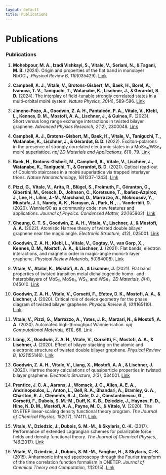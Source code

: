 ```yaml
---
layout: default
title: Publications
---
```


# Publications

### Publications

1. **Mohebpour, M. A., Izadi Vishkayi, S., Vitale, V., Seriani, N., & Tagani, M. B.** (2024). Origin and properties of the flat band in monolayer NbOCl₂. *Physical Review B, 110*(035429). [Link](https://journals.aps.org/prb/abstract/10.1103/PhysRevB.110.035429)

2. **Campbell, A. J., Vitale, V., Brotons-Gisbert, M., Baek, H., Borel, A., Ivanova, T. V., Taniguchi, T., Watanabe, K., Lischner, J., & Gerardot, B. D.** (2024). The interplay of field-tunable strongly correlated states in a multi-orbital moiré system. *Nature Physics, 20*(4), 589–596. [Link](https://www.nature.com/articles/s41567-024-02385-4)

3. **Jimeno-Pozo, A., Goodwin, Z. A. H., Pantaleón, P. A., Vitale, V., Klebl, L., Kennes, D. M., Mostofi, A. A., Lischner, J., & Guinea, F.** (2023). Short versus long range exchange interactions in twisted bilayer graphene. *Advanced Physics Research, 2*(12), 2300048. [Link](https://onlinelibrary.wiley.com/doi/full/10.1002/apxr.202300048)

4. **Campbell, A. J., Brotons-Gisbert, M., Baek, H., Vitale, V., Taniguchi, T., Watanabe, K., Lischner, J., & Gerardot, B. D.** (2022). Exciton-polarons in the presence of strongly correlated electronic states in a MoSe₂/WSe₂ moiré superlattice. *npj 2D Materials and Applications, 6*(1), 79. [Link](https://www.nature.com/articles/s41699-022-00358-w)

5. **Baek, H., Brotons-Gisbert, M., Campbell, A., Vitale, V., Lischner, J., Watanabe, K., Taniguchi, T., & Gerardot, B. D.** (2021). Optical read-out of Coulomb staircases in a moiré superlattice via trapped interlayer trions. *Nature Nanotechnology, 16*(1237–1243). [Link](https://www.nature.com/articles/s41565-021-00970-9)

6. **Pizzi, G., Vitale, V., Arita, R., Blügel, S., Freimuth, F., Géranton, G., Gibertini, M., Gresch, D., Johnson, C., Koretsune, T., Ibañez-Azpiroz, J., Lee, H., Lihm, J.-M., Marchand, D., Marrazzo, A., Mokrousov, Y., Mustafa, J. I., Nandy, A. K., Narayan, A., Park, N., … Vanderbilt, D.** (2020). Wannier90 as a community code: new features and applications. *Journal of Physics: Condensed Matter, 32*(165902). [Link](https://iopscience.iop.org/article/10.1088/1361-648X/ab51ff/meta)

7. **Cheung, C. T. S., Goodwin, Z. A. H., Vitale, V., Lischner, J., & Mostofi, A. A.** (2022). Atomistic Hartree theory of twisted double bilayer graphene near the magic angle. *Electronic Structure, 4*(2), 025001. [Link](https://iopscience.iop.org/article/10.1088/2516-1075/ac5eaa/meta)

8. **Goodwin, Z. A. H., Klebl, L., Vitale, V., Gogtay, V., van Gorp, X., Kennes, D. M., Mostofi, A. A., & Lischner, J.** (2021). Flat bands, electron interactions, and magnetic order in magic-angle mono-trilayer graphene. *Physical Review Materials, 5*(084008). [Link](https://journals.aps.org/prmaterials/abstract/10.1103/PhysRevMaterials.5.084008)

9. **Vitale, V., Atalar, K., Mostofi, A. A., & Lischner, J.** (2021). Flat band properties of twisted transition metal dichalcogenide homo- and heterobilayers of MoS₂, MoSe₂, WS₂, and WSe₂. *2D Materials, 8*(4), 045010. [Link](https://iopscience.iop.org/article/10.1088/2053-1583/ac15d9/meta)

10. **Goodwin, Z. A. H., Vitale, V., Corsetti, F., Efetov, D. K., Mostofi, A. A., & Lischner, J.** (2020). Critical role of device geometry for the phase diagram of twisted bilayer graphene. *Physical Review B, 101*(165110). [Link](https://journals.aps.org/prb/abstract/10.1103/PhysRevB.101.165110)


11. **Vitale, V., Pizzi, G., Marrazzo, A., Yates, J. R., Marzari, N., & Mostofi, A. A.** (2020). Automated high-throughput Wannierisation. *npj Computational Materials, 6*(1), 66. [Link](https://www.nature.com/articles/s41524-020-0312-y)

12. **Liang, X., Goodwin, Z. A. H., Vitale, V., Corsetti, F., Mostofi, A. A., & Lischner, J.** (2020). Effect of bilayer stacking on the atomic and electronic structure of twisted double bilayer graphene. *Physical Review B, 102*(155146). [Link](https://journals.aps.org/prb/abstract/10.1103/PhysRevB.102.155146)

13. **Goodwin, Z. A. H., Vitale, V., Liang, X., Mostofi, A. A., & Lischner, J.** (2020). Hartree theory calculations of quasiparticle properties in twisted bilayer graphene. *Electronic Structure, 2*(3), 034001. [Link](https://iopscience.iop.org/article/10.1088/2516-1075/ab9f94/meta)

14. **Prentice, J. C. A., Aarons, J., Womack, J. C., Allen, A. E. A., Andrinopoulos, L., Anton, L., Bell, R. A., Bhandari, A., Bramley, G. A., Charlton, R. J., Clements, R. J., Cole, D. J., Constantinescu, G., Corsetti, F., Dubois, S. M.-M., Duff, K. K. B., Dziedzic, J., Haynes, P. D., Hine, N. D. M., Mostofi, A. A., Payne, M. C., & Vitale, V.** (2020). The ONETEP linear-scaling density functional theory program. *The Journal of Chemical Physics, 152*(17), 174111. [Link](https://pubs.aip.org/aip/jcp/article/152/17/174111/198202)

15. **Vitale, V., Dziedzic, J., Dubois, S. M.-M., & Skylaris, C.-K.** (2017). Performance of extended Lagrangian schemes for polarizable force fields and density functional theory. *The Journal of Chemical Physics, 146*(2017). [Link](https://pubs.aip.org/aip/jcp/article/146/12/124115/636168)

16. **Vitale, V., Dziedzic, J., Dubois, S. M.-M., Fanghor, H., & Skylaris, C.-K.** (2015). Anharmonic infrared spectroscopy through the Fourier transform of the time correlation function formalism in ONETEP. *Journal of Chemical Theory and Computation, 11*(2015). [Link](https://pubs.acs.org/doi/abs/10.1021/acs.jctc.5b00391)
